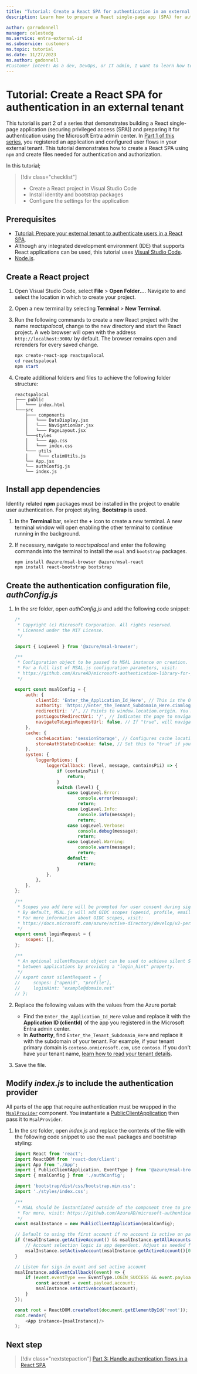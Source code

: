 ```yaml
---
title: "Tutorial: Create a React SPA for authentication in an external tenant"
description: Learn how to prepare a React single-page app (SPA) for authentication with your external tenant.

author: garrodonnell
manager: celestedg
ms.service: entra-external-id
ms.subservice: customers
ms.topic: tutorial
ms.date: 11/27/2023
ms.author: godonnell
#Customer intent: As a dev, DevOps, or IT admin, I want to learn how to enable authentication in my own React single-page app
---
```


# Tutorial: Create a React SPA for authentication in an external tenant

This tutorial is part 2 of a series that demonstrates building a React single-page application (securing privileged access (SPA)) and preparing it for authentication using the Microsoft Entra admin center. In [Part 1 of this series](./tutorial-single-page-app-react-sign-in-prepare-tenant.md), you registered an application and configured user flows in your external tenant. This tutorial demonstrates how to create a React SPA using `npm` and create files needed for authentication and authorization.

In this tutorial;

> [!div class="checklist"]
>
> - Create a React project in Visual Studio Code
> - Install identity and bootstrap packages
> - Configure the settings for the application

## Prerequisites

- [Tutorial: Prepare your external tenant to authenticate users in a React SPA](./tutorial-single-page-app-react-sign-in-prepare-tenant.md).
- Although any integrated development environment (IDE) that supports React applications can be used, this tutorial uses [Visual Studio Code](https://visualstudio.microsoft.com/downloads/).
- [Node.js](https://nodejs.org/en/download/).

## Create a React project

1. Open Visual Studio Code, select **File** > **Open Folder...**. Navigate to and select the location in which to create your project.
1. Open a new terminal by selecting **Terminal** > **New Terminal**.
1. Run the following commands to create a new React project with the name *reactspalocal*, change to the new directory and start the React project. A web browser will open with the address `http://localhost:3000/` by default. The browser remains open and rerenders for every saved change.

    ```powershell
    npx create-react-app reactspalocal
    cd reactspalocal
    npm start
    ```

1. Create additional folders and files to achieve the following folder structure:

    ```text
    reactspalocal
    ├─── public
    │   └─── index.html
    └───src
        ├─── components
        │   └─── DataDisplay.jsx
        │   └─── NavigationBar.jsx
        │   └─── PageLayout.jsx
        └───styles
        │   └─── App.css
        │   └─── index.css
        └─── utils
        │    └─── claimUtils.js
        └── App.jsx
        └── authConfig.js
        └── index.js
    ```

## Install app dependencies

Identity related **npm** packages must be installed in the project to enable user authentication. For project styling, **Bootstrap** is used.

1. In the **Terminal** bar, select the **+** icon to create a new terminal. A new terminal window will open enabling the other terminal to continue running in the background.
1. If necessary, navigate to *reactspalocal* and enter the following commands into the terminal to install the `msal` and `bootstrap` packages.

    ```powershell
    npm install @azure/msal-browser @azure/msal-react
    npm install react-bootstrap bootstrap
    ```

## Create the authentication configuration file, *authConfig.js*

1. In the *src* folder, open *authConfig.js* and add the following code snippet:

    ```javascript
    /*
     * Copyright (c) Microsoft Corporation. All rights reserved.
     * Licensed under the MIT License.
     */

    import { LogLevel } from '@azure/msal-browser';

    /**
     * Configuration object to be passed to MSAL instance on creation.
     * For a full list of MSAL.js configuration parameters, visit:
     * https://github.com/AzureAD/microsoft-authentication-library-for-js/blob/dev/lib/msal-browser/docs/configuration.md 
     */

    export const msalConfig = {
        auth: {
            clientId: 'Enter_the_Application_Id_Here', // This is the ONLY mandatory field that you need to supply.
            authority: 'https://Enter_the_Tenant_Subdomain_Here.ciamlogin.com/', // Replace the placeholder with your tenant subdomain 
            redirectUri: '/', // Points to window.location.origin. You must register this URI on Azure Portal/App Registration.
            postLogoutRedirectUri: '/', // Indicates the page to navigate after logout.
            navigateToLoginRequestUrl: false, // If "true", will navigate back to the original request location before processing the auth code response.
        },
        cache: {
            cacheLocation: 'sessionStorage', // Configures cache location. "sessionStorage" is more secure, but "localStorage" gives you SSO between tabs.
            storeAuthStateInCookie: false, // Set this to "true" if you are having issues on IE11 or Edge
        },
        system: {
            loggerOptions: {
                loggerCallback: (level, message, containsPii) => {
                    if (containsPii) {
                        return;
                    }
                    switch (level) {
                        case LogLevel.Error:
                            console.error(message);
                            return;
                        case LogLevel.Info:
                            console.info(message);
                            return;
                        case LogLevel.Verbose:
                            console.debug(message);
                            return;
                        case LogLevel.Warning:
                            console.warn(message);
                            return;
                        default:
                            return;
                    }
                },
            },
        },
    };

    /**
     * Scopes you add here will be prompted for user consent during sign-in.
     * By default, MSAL.js will add OIDC scopes (openid, profile, email) to any login request.
     * For more information about OIDC scopes, visit:
     * https://docs.microsoft.com/azure/active-directory/develop/v2-permissions-and-consent#openid-connect-scopes
     */
    export const loginRequest = {
        scopes: [],
    };

    /**
     * An optional silentRequest object can be used to achieve silent SSO
     * between applications by providing a "login_hint" property.
     */
    // export const silentRequest = {
    //     scopes: ["openid", "profile"],
    //     loginHint: "example@domain.net"
    // };
    ```

1. Replace the following values with the values from the Azure portal:
    - Find the `Enter_the_Application_Id_Here` value and replace it with the **Application ID (clientId)** of the app you registered in the Microsoft Entra admin center.
    - In **Authority**, find `Enter_the_Tenant_Subdomain_Here` and replace it with the subdomain of your tenant. For example, if your tenant primary domain is `contoso.onmicrosoft.com`, use `contoso`. If you don't have your tenant name, [learn how to read your tenant details](how-to-create-external-tenant-portal.md#get-the-external-tenant-details).
2. Save the file.

## Modify *index.js* to include the authentication provider

All parts of the app that require authentication must be wrapped in the [`MsalProvider`](/javascript/api/%40azure/msal-react/#@azure-msal-react-msalprovider) component. You instantiate a [PublicClientApplication](/javascript/api/%40azure/msal-browser/publicclientapplication) then pass it to `MsalProvider`.

1. In the *src* folder, open *index.js* and replace the contents of the file with the following code snippet to use the `msal` packages and bootstrap styling:

    ```javascript
    import React from 'react';
    import ReactDOM from 'react-dom/client';
    import App from './App';
    import { PublicClientApplication, EventType } from '@azure/msal-browser';
    import { msalConfig } from './authConfig';

    import 'bootstrap/dist/css/bootstrap.min.css';
    import './styles/index.css';

    /**
     * MSAL should be instantiated outside of the component tree to prevent it from being re-instantiated on re-renders.
     * For more, visit: https://github.com/AzureAD/microsoft-authentication-library-for-js/blob/dev/lib/msal-react/docs/getting-started.md
     */
    const msalInstance = new PublicClientApplication(msalConfig);

    // Default to using the first account if no account is active on page load
    if (!msalInstance.getActiveAccount() && msalInstance.getAllAccounts().length > 0) {
        // Account selection logic is app dependent. Adjust as needed for different use cases.
        msalInstance.setActiveAccount(msalInstance.getActiveAccount()[0]);
    }

    // Listen for sign-in event and set active account
    msalInstance.addEventCallback((event) => {
        if (event.eventType === EventType.LOGIN_SUCCESS && event.payload.account) {
            const account = event.payload.account;
            msalInstance.setActiveAccount(account);
        }
    });

    const root = ReactDOM.createRoot(document.getElementById('root'));
    root.render(
        <App instance={msalInstance}/>
    );
    ```

## Next step

> [!div class="nextstepaction"]
> [Part 3: Handle authentication flows in a React SPA](./tutorial-single-page-app-react-sign-in-configure-authentication.md)
